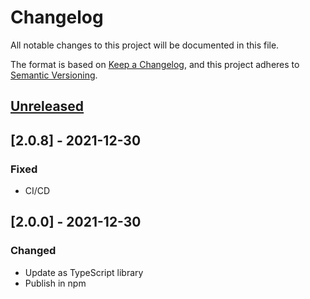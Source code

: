 # Changelog
All notable changes to this project will be documented in this file.

The format is based on [Keep a Changelog](https://keepachangelog.com/en/1.0.0/),
and this project adheres to [Semantic Versioning](https://semver.org/spec/v2.0.0.html).

## [Unreleased]

## [2.0.8] - 2021-12-30
### Fixed
- CI/CD

## [2.0.0] - 2021-12-30
### Changed
- Update as TypeScript library 
- Publish in npm

[Unreleased]: https://github.com/kelatev/sa-article-survey/compare/v1.0.0...HEAD
[1.0.0]: https://github.com/kelatev/sa-article-survey/compare/v0.3.0...v1.0.0
